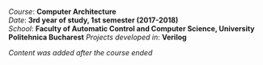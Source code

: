 *Course*: **Computer Architecture**\
*Date*:   **3rd year of study, 1st semester (2017-2018)**\
*School*: **Faculty of Automatic Control and Computer Science, University Politehnica Bucharest**
*Projects developed in*: **Verilog**


*Content was added after the course ended*
